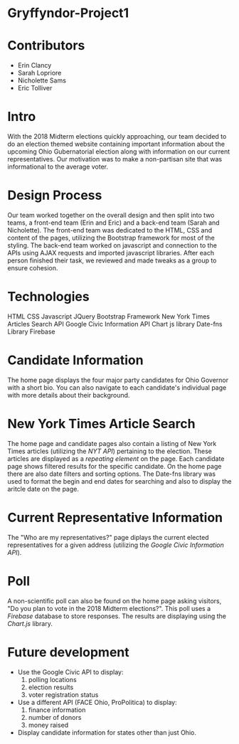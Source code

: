 # Gryffyndor-Project1

# Contributors

- Erin Clancy
- Sarah Lopriore
- Nicholette Sams
- Eric Tolliver

# Intro

With the 2018 Midterm elections quickly approaching, our team decided to do an election themed website containing important information about the upcoming Ohio Gubernatorial election along with information on our current representatives. Our motivation was to make a non-partisan site that was informational to the average voter.

# Design Process

Our team worked together on the overall design and then split into two teams, a front-end team (Erin and Eric) and a back-end team (Sarah and Nicholette). The front-end team was dedicated to the HTML, CSS and content of the pages, utilizing the Bootstrap framework for most of the styling. The back-end team worked on javascript and connection to the APIs using AJAX requests and imported javascript libraries. After each person finished their task, we reviewed and made tweaks as a group to ensure cohesion.

# Technologies

HTML
CSS
Javascript
JQuery
Bootstrap Framework
New York Times Articles Search API
Google Civic Information API
Chart js library
Date-fns Library
Firebase

# Candidate Information

The home page displays the four major party candidates for Ohio Governor with a short bio. You can also navigate to each candidate's individual page with more details about their background.

# New York Times Article Search

The home page and candidate pages also contain a listing of New York Times articles (utilizing the _NYT API_) pertaining to the election. These articles are displayed as a _repeating element_ on the page. Each candidate page shows filtered results for the specific candidate. On the home page there are also date filters and sorting options. The Date-fns library was used to format the begin and end dates for searching and also to display the aritcle date on the page.

# Current Representative Information

The "Who are my representatives?" page diplays the current elected representatives for a given address (utilizing the _Google Civic Information API_).

# Poll

A non-scientific poll can also be found on the home page asking visitors, "Do you plan to vote in the 2018 Midterm elections?". This poll uses a _Firebase_ database to store responses. The results are displaying using the _Chart.js_ library.

# Future development

- Use the Google Civic API to display:
  1.  polling locations
  2.  election results
  3.  voter registration status
- Use a different API (FACE Ohio, ProPolitica) to display:
  1.  finance information
  2.  number of donors
  3.  money raised
- Display candidate information for states other than just Ohio.

<!--HTML/CSS/Bootstrap items to fix 09/21-->
<!--Highlighting of current tabs 09/21-->
<!--Decide on format for candidate pages 09/21-->
<!--Wikipedia drop caret not working/was working before :( 09/21-->
<!--Search button added/looks cute but don't work, not sure if we keep 09/21-->
<!--Center poll to index.html page 09/21-->
<!--Cordray index.html picture formatting is making me kinda mad 09/21-->
<!--Gadell-Newton page left in old format for science 09/21-->
<!--Add party color coding 09/21-->
<!--Decide on text to include on candidate pages 09/21-->
<!--MISC/New bootstrap added, lots of folders, not sure all are needed, will clean-up 09/21-->
<!--Formatting of location of CSS files change due to new bootstrap added 09/21-->
<!--Glyphicons and font folder added for cuteness 09/21-->
<!--JS folder added for bootstrap 09/21-->
<!--Cleaned most typos, will double check for more 09/22-->
<!--Added Newton updated html 09/22-->
